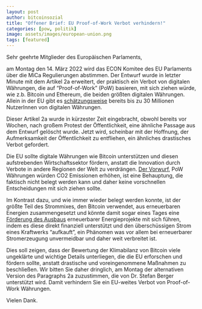 ```yaml
---
layout: post
author: bitcoinsozial
title: "Offener Brief: EU Proof-of-Work Verbot verhindern!"
categories: [pow, politik]
image: assets/images/european-union.png
tags: [featured]
---
```


Sehr geehrte Mitglieder des Europäischen Parlaments,

am Montag den 14. März 2022 wird das ECON Komitee des EU Parlaments über die MiCa Regulierungen abstimmen. Der Entwurf wurde in letzter Minute mit dem Artikel 2a erweitert, der praktisch ein Verbot von digitalen Währungen, die auf “Proof-of-Work” (PoW) basieren, mit sich ziehen würde, wie z.b. Bitcoin und Ethereum, die beiden größten digitalen Währungen. Allein in der EU gibt es [schätzungsweise](https://triple-a.io/white-paper-cryptocurrency-adoption-across-europe-and-america-2021/) bereits bis zu 30 Millionen NutzerInnen von digitalen Währungen.

Dieser Artikel 2a wurde in kürzester Zeit eingebracht, obwohl bereits vor Wochen, nach großem Protest der Öffentlichkeit, eine ähnliche Passage aus dem Entwurf gelöscht wurde. Jetzt wird, scheinbar mit der Hoffnung, der Aufmerksamkeit der Öffentlichkeit zu entfliehen, ein ähnliches drastisches Verbot gefordert.

Die EU sollte digitale Währungen wie Bitcoin unterstützen und diesen aufstrebenden Wirtschaftssektor fördern, anstatt die Innovation durch Verbote in andere Regionen der Welt zu verdrängen. [Der Vorwurf](https://www.heise.de/ct/artikel/Nature-Climate-Change-veroeffentlicht-Widerspruch-zu-Erderwaermung-durch-Bitcoin-4517331.html), PoW Währungen würden CO2 Emissionen erhöhen, ist eine Behauptung, die faktisch nicht belegt werden kann und daher keine vorschnellen Entscheidungen mit sich ziehen sollte.

Im Kontrast dazu, und wie immer wieder belegt werden konnte, ist der größte Teil des Strommixes, den Bitcoin verwendet, aus erneuerbaren Energien zusammengesetzt und könnte damit sogar eines Tages eine [Förderung des Ausbaus](https://assets.ctfassets.net/2d5q1td6cyxq/2D2BnksJjavw4a6SUvAPwZ/c42a9e3a520b0cc3b230cda3b43eead5/BCEI_White_Paper_.pdf) erneuerbarer Energieprojekte mit sich führen, indem es diese direkt finanziell unterstützt und den überschüssigen Strom eines Kraftwerks “aufkauft”, ein Phänomen was vor allem bei erneuerbarer Stromerzeugung unvermeidbar und daher weit verbreitet ist.

Dies soll zeigen, dass der Bewertung der Klimabilanz von Bitcoin viele ungeklärte und wichtige Details unterliegen, die die EU erforschen und fördern sollte, anstatt drastische und voreingenommene Maßnahmen zu beschließen. Wir bitten Sie daher dringlich, am Montag der alternativen Version des Paragraphs 2a zuzustimmen, die von Dr. Stefan Berger unterstützt wird. Damit verhindern Sie ein EU-weites Verbot von Proof-of-Work Währungen.

Vielen Dank.
